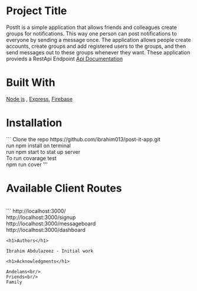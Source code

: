<h1>Project Title</h1>

PostIt is a simple application that allows friends and colleagues create groups for notifications. This way one person can post notifications to everyone by sending a message once. The application allows people create accounts, create groups and add registered users to the groups, and then send messages out to these groups whenever they want.
These application provieds a RestApi Endpoint [Api Documentation](https://github.com/ibrahim013/post-it-app/blob/developmain/server/Readme.md)

<h1>Built With</h1>

[Node js](https://nodejs.org) , [Express](https://expressjs.com/), [Firebase](https://firebase.google.com/)
 

<h1>Installation</h1>
```
Clone the repo https://github.com/ibrahim013/post-it-app.git <br/>
run npm install on terminal<br/>
run npm start to stat up server<br/> 
To run covarage test <br/>
npm run cover
'''

<h1>Available Client Routes</h1><br/>
```
http://localhost:3000/ <br/>
http://localhost:3000/signup <br/>
http://localhost:3000/messageboard <br/>
http://localhost:3000/dashboard <br/>

```
<h1>Authors</h1>

Ibrahim Abdulazeez - Initial work

<h1>Acknowledgments</h1>

Andelans<br/>
Friends<br/>
Family
